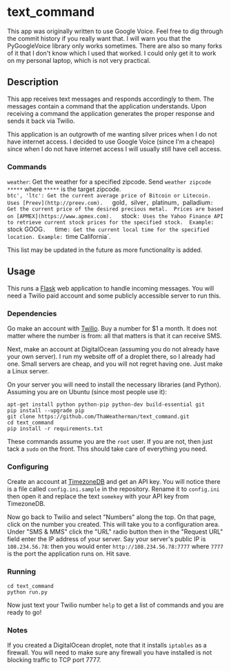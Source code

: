 # text_command

This app was originally written to use Google Voice. 
Feel free to dig through the commit history if you really want that. 
I will warn you that the PyGoogleVoice library only works sometimes. 
There are also so many forks of it that I don't know which I used that worked. 
I could only get it to work on my personal laptop, which is not very practical.

## Description

This app receives text messages and responds accordingly to them. 
The messages contain a command that the application understands. 
Upon receiving a command the application generates the proper response and sends 
it back via Twilio.

This application is an outgrowth of me wanting silver prices when I do not have internet access. 
I decided to use Google Voice (since I'm a cheapo) since when I do not have internet access I will 
usually still have cell access.

### Commands

`weather`: Get the weather for a specified zipcode. Send `weather zipcode *****` where 
`*****` is the target zipcode.  
`btc', 'ltc': Get the current average price of Bitcoin or Litecoin. Uses [Preev](http://preev.com).  
`gold`, `silver`, `platinum`, `palladium`: Get the current price of the desired precious metal. 
Prices are based on [APMEX](https://www.apmex.com).  
`stock`: Uses the Yahoo Finance API to retrieve current stock prices for the specified stock. 
Example: `stock GOOG`.  
`time`: Get the current local time for the specified location. Example: `time California`.

This list may be updated in the future as more functionality is added.

## Usage

This runs a [Flask](http://flask.pocoo.org/) web application to handle incoming messages. 
You will need a Twilio paid account and some publicly accessible server to run this.

### Dependencies

Go make an account with [Twilio](https://www.twilio.com). Buy a number for $1 a month. 
It does not matter where the number is from: all that matters is that it can receive SMS.

Next, make an account at DigitalOcean (assuming you do not already have your own server). 
I run my website off of a droplet there, so I already had one. Small servers are cheap, and 
you will not regret having one. Just make a Linux server.

On your server you will need to install the necessary libraries (and Python). Assuming you 
are on Ubuntu (since most people use it):

```
apt-get install python python-pip python-dev build-essential git
pip install --upgrade pip
git clone https://github.com/ThaWeatherman/text_command.git
cd text_command
pip install -r requirements.txt
```

These commands assume you are the `root` user. If you are not, then just tack a `sudo` on the front. 
This should take care of everything you need.

### Configuring

Create an account at [TimezoneDB](http://timezonedb.com/) and get an API key. 
You will notice there is a file called `config.ini.sample` in the repository. 
Rename it to `config.ini` then open it and replace the text `somekey` with your API key from TimezoneDB. 

Now go back to Twilio and select "Numbers" along the top. On that page, click on the number you created.
This will take you to a configuration area. Under "SMS & MMS" click the "URL" radio button then in the 
"Request URL" field enter the IP address of your server. Say your server's public IP is `108.234.56.78`: 
then you would enter `http://108.234.56.78:7777` where `7777` is the port the application runs on. Hit save.

### Running

```
cd text_command
python run.py
```

Now just text your Twilio number `help` to get a list of commands and you are ready to go!

### Notes

If you created a DigitalOcean droplet, note that it installs `iptables` as a firewall. You will need to make 
sure any firewall you have installed is not blocking traffic to TCP port 7777.
